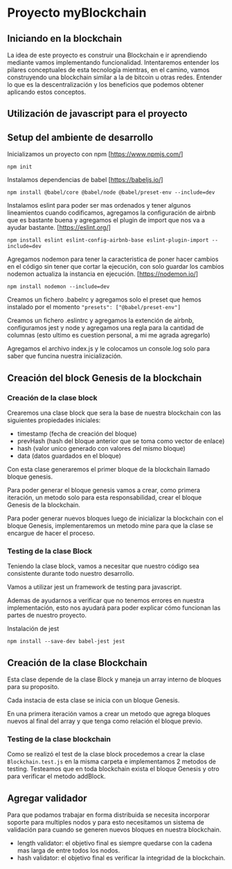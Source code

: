 # Proyecto myBlockchain
## Iniciando en la blockchain
La idea de este proyecto es construir una Blockchain e ir aprendiendo mediante vamos implementando funcionalidad.
Intentaremos entender los pilares conceptuales de esta tecnología mientras, en el camino, vamos construyendo una blockchain similar a la de bitcoin u otras redes.
Entender lo que es la descentralización y los beneficios que podemos obtener aplicando estos conceptos.

## Utilización de javascript para el proyecto

## Setup del ambiente de desarrollo

Inicializamos un proyecto con npm [https://www.npmjs.com/]

```npm init```

Instalamos dependencias de babel [https://babeljs.io/]

```npm install @babel/core @babel/node @babel/preset-env --include=dev```

Instalamos eslint para poder ser mas ordenados y tener algunos lineamientos cuando codificamos, agregamos la configuración de airbnb que es bastante buena y agregamos el plugin de import que nos va a ayudar bastante. [https://eslint.org/]

```npm install eslint eslint-config-airbnb-base eslint-plugin-import --include=dev```

Agregamos nodemon para tener la caracteristica de poner hacer cambios en el código sin tener que cortar la ejecución, con solo guardar los cambios nodemon actualiza la instancia en ejecución. [https://nodemon.io/]

```npm install nodemon --include=dev```

Creamos un fichero .babelrc y agregamos solo el preset que hemos instalado por el momento ```"presets": ["@babel/preset-env"]```

Creamos un fichero .eslintrc y agregamos la extención de airbnb, configuramos jest y node y agregamos una regla para la cantidad de columnas (esto ultimo es cuestion personal, a mi me agrada agregarlo)

Agregamos el archivo index.js y le colocamos un console.log solo para saber que funcina nuestra inicialización.

## Creación del block Genesis de la blockchain

### Creación de la clase block
Crearemos una clase block que sera la base de nuestra blockchain con las siguientes propiedades iniciales:
* timestamp (fecha de creación del bloque)
* prevHash (hash del bloque anterior que se toma como vector de enlace)
* hash (valor unico generado con valores del mismo bloque)
* data (datos guardados en el bloque)

Con esta clase generaremos el primer bloque de la blockchain llamado bloque genesis.

Para poder generar el bloque genesis vamos a crear, como primera iteración, un metodo solo para esta responsabilidad, crear el bloque Genesis de la blockchain.

Para poder generar nuevos bloques luego de inicializar la blockchain con el bloque Genesis, implementaremos un metodo mine para que la clase se encargue de hacer el proceso.

### Testing de la clase Block

Teniendo la clase block, vamos a necesitar que nuestro código sea consistente durante todo nuestro desarrollo.

Vamos a utilizar jest un framework de testing para javascript.

Ademas de ayudarnos a verificar que no tenemos errores en nuestra implementación, esto nos ayudará para poder explicar cómo funcionan las partes de nuestro proyecto.

Instalación de jest

```npm install --save-dev babel-jest jest```


## Creación de la clase Blockchain

Esta clase depende de la clase Block y maneja un array interno de bloques para su proposito.

Cada instacia de esta clase se inicia con un bloque Genesis.

En una primera iteración vamos a crear un metodo que agrega bloques nuevos al final del array y que tenga como relación el bloque previo.

### Testing de la clase blockchain

Como se realizó el test de la clase block procedemos a crear la clase `Blockchain.test.js` en la misma carpeta e implementamos 2 metodos de testing. Testeamos que en toda blockchain exista el bloque Genesis y otro para verificar el metodo addBlock.

## Agregar validador
Para que podamos trabajar en forma distribuida se necesita incorporar soporte para multiples nodos y para esto necesitamos un sistema de validación para cuando se generen nuevos bloques en nuestra blockchain.

* length validator: el objetivo final es siempre quedarse con la cadena mas larga de entre todos los nodos.
* hash validator: el objetivo final es verificar la integridad de la blockchain.